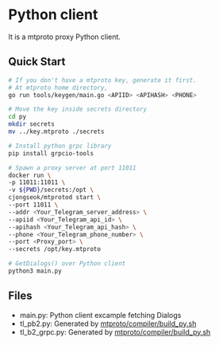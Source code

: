 Python client
===
It is a mtproto proxy Python client. 

Quick Start
---
```bash
# If you don't have a mtproto key, generate it first.
# At mtproto home directory,
go run tools/keygen/main.go <APIID> <APIHASH> <PHONE>

# Move the key inside secrets directory
cd py
mkdir secrets
mv ../key.mtproto ./secrets

# Install python grpc library
pip install grpcio-tools

# Spawn a proxy server at port 11011
docker run \
-p 11011:11011 \
-v ${PWD}/secrets:/opt \
cjongseok/mtprotod start \
--port 11011 \
--addr <Your_Telegram_server_address> \
--apiid <Your_Telegram_api_id> \
--apihash <Your_Telegram_api_hash> \
--phone <Your_Telegram_phone_number> \
--port <Proxy_port> \
--secrets /opt/key.mtproto

# GetDialogs() over Python client
python3 main.py
```

Files
---
* main.py: Python client excample fetching Dialogs
* tl_pb2.py: Generated by [mtproto/compiler/build_py.sh](https://github.com/cjongseok/mtproto/blob/master/compiler/build_py.sh)
* tl_b2_grpc.py: Generated by [mtproto/compiler/build_py.sh](https://github.com/cjongseok/mtproto/blob/master/compiler/build_py.sh)



